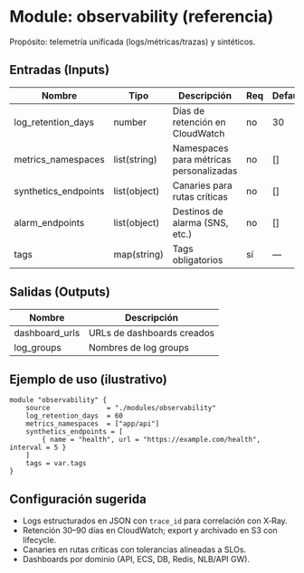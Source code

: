 # Module: observability (referencia)

Propósito: telemetría unificada (logs/métricas/trazas) y sintéticos.

## Entradas (Inputs)
| Nombre | Tipo | Descripción | Req | Default |
|---|---|---|---|---|
| log_retention_days | number | Días de retención en CloudWatch | no | 30 |
| metrics_namespaces | list(string) | Namespaces para métricas personalizadas | no | [] |
| synthetics_endpoints | list(object) | Canaries para rutas críticas | no | [] |
| alarm_endpoints | list(object) | Destinos de alarma (SNS, etc.) | no | [] |
| tags | map(string) | Tags obligatorios | sí | — |

## Salidas (Outputs)
| Nombre | Descripción |
|---|---|
| dashboard_urls | URLs de dashboards creados |
| log_groups | Nombres de log groups |

## Ejemplo de uso (ilustrativo)
```hcl
module "observability" {
	source              = "./modules/observability"
	log_retention_days  = 60
	metrics_namespaces  = ["app/api"]
	synthetics_endpoints = [
		{ name = "health", url = "https://example.com/health", interval = 5 }
	]
	tags = var.tags
}
```

## Configuración sugerida
- Logs estructurados en JSON con `trace_id` para correlación con X‑Ray.
- Retención 30–90 días en CloudWatch; export y archivado en S3 con lifecycle.
- Canaries en rutas críticas con tolerancias alineadas a SLOs.
- Dashboards por dominio (API, ECS, DB, Redis, NLB/API GW).
